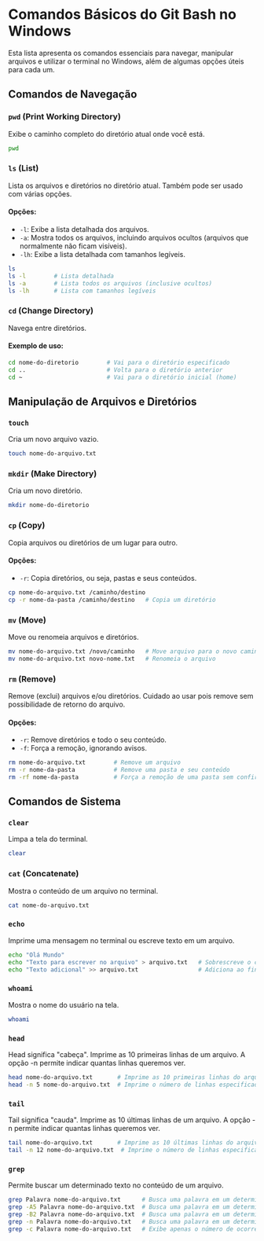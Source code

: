 # Comandos Básicos do Git Bash no Windows

Esta lista apresenta os comandos essenciais para navegar, manipular arquivos e utilizar o terminal no Windows, 
além de algumas opções úteis para cada um.

## Comandos de Navegação

### `pwd` (Print Working Directory)
Exibe o caminho completo do diretório atual onde você está.

```bash
pwd
```

### `ls` (List)
Lista os arquivos e diretórios no diretório atual. Também pode ser usado com várias opções.

#### Opções:
- `-l`: Exibe a lista detalhada dos arquivos.
- `-a`: Mostra todos os arquivos, incluindo arquivos ocultos (arquivos que normalmente não ficam visíveis).
- `-lh`: Exibe a lista detalhada com tamanhos legíveis.

```bash
ls
ls -l        # Lista detalhada
ls -a        # Lista todos os arquivos (inclusive ocultos)
ls -lh       # Lista com tamanhos legíveis
```

### `cd` (Change Directory)
Navega entre diretórios.

#### Exemplo de uso:
```bash
cd nome-do-diretorio        # Vai para o diretório especificado
cd ..                       # Volta para o diretório anterior
cd ~                        # Vai para o diretório inicial (home)
```

## Manipulação de Arquivos e Diretórios

### `touch` 
Cria um novo arquivo vazio.

```bash
touch nome-do-arquivo.txt
```

### `mkdir` (Make Directory)
Cria um novo diretório.

```bash
mkdir nome-do-diretorio
```

### `cp` (Copy)
Copia arquivos ou diretórios de um lugar para outro.

#### Opções:
- `-r`: Copia diretórios, ou seja, pastas e seus conteúdos.

```bash
cp nome-do-arquivo.txt /caminho/destino
cp -r nome-da-pasta /caminho/destino   # Copia um diretório
```

### `mv` (Move)
Move ou renomeia arquivos e diretórios.

```bash
mv nome-do-arquivo.txt /novo/caminho   # Move arquivo para o novo caminho
mv nome-do-arquivo.txt novo-nome.txt   # Renomeia o arquivo
```

### `rm` (Remove)
Remove (exclui) arquivos e/ou diretórios. Cuidado ao usar pois remove sem possibilidade de retorno do arquivo.

#### Opções:
- `-r`: Remove diretórios e todo o seu conteúdo.
- `-f`: Força a remoção, ignorando avisos.

```bash
rm nome-do-arquivo.txt        # Remove um arquivo
rm -r nome-da-pasta           # Remove uma pasta e seu conteúdo
rm -rf nome-da-pasta          # Força a remoção de uma pasta sem confirmação
```

## Comandos de Sistema

### `clear`
Limpa a tela do terminal.

```bash
clear
```

### `cat` (Concatenate)
Mostra o conteúdo de um arquivo no terminal.

```bash
cat nome-do-arquivo.txt
```

### `echo`
Imprime uma mensagem no terminal ou escreve texto em um arquivo.

```bash
echo "Olá Mundo"
echo "Texto para escrever no arquivo" > arquivo.txt   # Sobrescreve o conteúdo do arquivo
echo "Texto adicional" >> arquivo.txt                 # Adiciona ao final do arquivo
```

### `whoami`
Mostra o nome do usuário na tela.

```bash
whoami
```

### `head`
Head significa "cabeça". Imprime as 10 primeiras linhas de um arquivo. A opção -n permite indicar quantas linhas queremos ver.

```bash
head nome-do-arquivo.txt       # Imprime as 10 primeiras linhas do arquivo
head -n 5 nome-do-arquivo.txt  # Imprime o número de linhas especificadas, a partir do início
```

### `tail`
Tail significa "cauda". Imprime as 10 últimas linhas de um arquivo. A opção -n permite indicar quantas linhas queremos ver.

```bash
tail nome-do-arquivo.txt       # Imprime as 10 últimas linhas do arquivo
tail -n 12 nome-do-arquivo.txt  # Imprime o número de linhas especificadas, a partir do final
```

### `grep`
Permite buscar um determinado texto no conteúdo de um arquivo.

```bash
grep Palavra nome-do-arquivo.txt      # Busca uma palavra em um determinado arquivo
grep -A5 Palavra nome-do-arquivo.txt  # Busca uma palavra em um determinado arquivo e também imprime o número de linhas especificadas após a palavra
grep -B2 Palavra nome-do-arquivo.txt  # Busca uma palavra em um determinado arquivo e também imprime o número de linhas especificadas antes da palavra
grep -n Palavra nome-do-arquivo.txt   # Busca uma palavra em um determinado arquivo e também imprime o número da linha
grep -c Palavra nome-do-arquivo.txt   # Exibe apenas o número de ocorrências de correspondência no arquivo (quantas vezes a palavra ocorre no arquivo)
```


